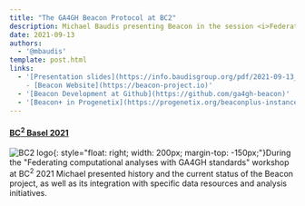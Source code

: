 ```yaml
---
title: "The GA4GH Beacon Protocol at BC2"
description: Michael Baudis presenting Beacon in the session <i>Federating computational analyses with GA4GH standards</i>
date: 2021-09-13
authors:
  - '@mbaudis'
template: post.html
links:
  - '[Presentation slides](https://info.baudisgroup.org/pdf/2021-09-13___Michael-Baudis__Beacon__BC2-2021-GA4GH-Session.pdf)
    - [Beacon Website](https://beacon-project.io)'
  - '[Beacon Development at Github](https://github.com/ga4gh-beacon)'
  - '[Beacon+ in Progenetix](https://progenetix.org/beaconplus-instances/beaconplus/)'
---
```


#### [BC<sup>2</sup> Basel 2021](https://www.bc2.ch/tutorials-workshops)

![BC2 logo](https://info.baudisgroup.org/img/logo_bc2.svg){: style="float: right; width: 200px; margin-top: -150px;"}During the "Federating computational analyses with GA4GH standards" workshop at
BC<sup>2</sup> 2021 Michael presented history and the current status of the Beacon
project, as well as its integration with specific data resources and analysis initiatives.

